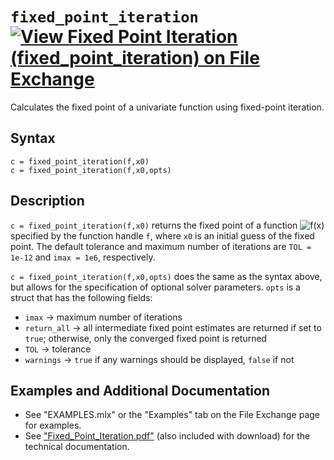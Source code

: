 # `fixed_point_iteration` [![View Fixed Point Iteration (fixed_point_iteration) on File Exchange](https://www.mathworks.com/matlabcentral/images/matlab-file-exchange.svg)](https://www.mathworks.com/matlabcentral/fileexchange/86992-fixed-point-iteration-fixed_point_iteration)

Calculates the fixed point of a univariate function using fixed-point iteration.


## Syntax

`c = fixed_point_iteration(f,x0)`\
`c = fixed_point_iteration(f,x0,opts)`


## Description

`c = fixed_point_iteration(f,x0)` returns the fixed point of a function <img src="https://latex.codecogs.com/svg.latex?\inline&space;f(x)" title="f(x)" /> specified by the function handle `f`, where `x0` is an initial guess of the fixed point. The default tolerance and maximum number of iterations are `TOL = 1e-12` and `imax = 1e6`, respectively.

`c = fixed_point_iteration(f,x0,opts)` does the same as the syntax above, but allows for the specification of optional solver parameters. `opts` is a struct that has the following fields:
   - `imax` &rightarrow; maximum number of iterations
   - `return_all` &rightarrow; all intermediate fixed point estimates are returned if set to `true`; otherwise, only the converged fixed point is returned
   - `TOL` &rightarrow; tolerance
   - `warnings` &rightarrow; `true` if any warnings should be displayed, `false` if not


## Examples and Additional Documentation

   - See "EXAMPLES.mlx" or the "Examples" tab on the File Exchange page for examples. 
   - See ["Fixed_Point_Iteration.pdf"](https://tamaskis.github.io/documentation/Fixed_Point_Iteration.pdf) (also included with download) for the technical documentation.
